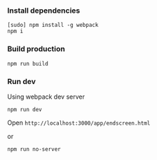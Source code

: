 ### Install dependencies

```
[sudo] npm install -g webpack
npm i
```

### Build production

```
npm run build
```

### Run dev

Using webpack dev server

```
npm run dev
```
Open `http://localhost:3000/app/endscreen.html`

or

```
npm run no-server
```
